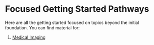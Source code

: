 # Focused Getting Started Pathways

Here are all the getting started focused on topics beyond the initial foundation.
You can find material for:

1. [Medical Imaging](medical_imaging/index.md)
